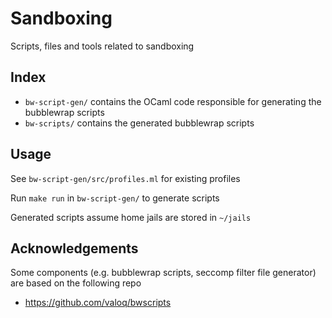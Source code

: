 # Sandboxing

Scripts, files and tools related to sandboxing

## Index

- `bw-script-gen/` contains the OCaml code responsible for generating the bubblewrap scripts
- `bw-scripts/` contains the generated bubblewrap scripts

## Usage

See `bw-script-gen/src/profiles.ml` for existing profiles

Run `make run` in `bw-script-gen/` to generate scripts

Generated scripts assume home jails are stored in `~/jails`

## Acknowledgements

Some components (e.g. bubblewrap scripts, seccomp filter file generator) are based on the following repo

- https://github.com/valoq/bwscripts
